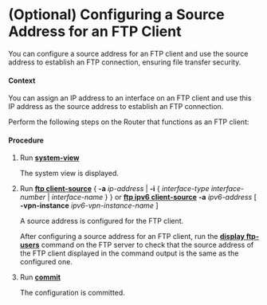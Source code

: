(Optional) Configuring a Source Address for an FTP Client
=========================================================

You can configure a source address for an FTP client and use the source address to establish an FTP connection, ensuring file transfer security.

#### Context

You can assign an IP address to an interface on an FTP client and use this IP address as the source address to establish an FTP connection.

Perform the following steps on the Router that functions as an FTP client:


#### Procedure

1. Run [**system-view**](cmdqueryname=system-view)
   
   
   
   The system view is displayed.
2. Run [**ftp client-source**](cmdqueryname=ftp+client-source) { **-a** *ip-address* | **-i** { *interface-type* *interface-number* | *interface-name* } } or [**ftp ipv6 client-source**](cmdqueryname=ftp+ipv6+client-source) **-a** *ipv6-address* [ **-vpn-instance** *ipv6-vpn-instance-name* ]
   
   
   
   A source address is configured for the FTP client.
   
   
   
   After configuring a source address for an FTP client, run the [**display ftp-users**](cmdqueryname=display+ftp-users) command on the FTP server to check that the source address of the FTP client displayed in the command output is the same as the configured one.
3. Run [**commit**](cmdqueryname=commit)
   
   
   
   The configuration is committed.